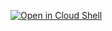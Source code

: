[![Open in Cloud Shell](https://gstatic.com/cloudssh/images/open-btn.svg)](https://ssh.cloud.google.com/cloudshell/editor?show=ide&cloudshell_print=tutorial.txt&open_in_editor=PREVIEW.md&cloudshell_git_repo=https://github.com/Nowasky/gcpx2.git)
